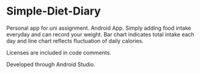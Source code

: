 # Simple-Diet-Diary
Personal app for uni assignment. 
Android App.
Simply adding food intake everyday and can record your weight. Bar chart indicates total intake each day and line chart reflects fluctuation of daily calories.

Licenses are included in code comments.

Developed through Android Studio.

